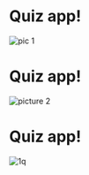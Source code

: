 # Quiz app!
![pic 1](https://user-images.githubusercontent.com/76213201/115586890-7be95880-a2e6-11eb-8622-33607ae96a11.PNG)
# Quiz app!
![picture 2](https://user-images.githubusercontent.com/76213201/115593906-8c053600-a2ee-11eb-971f-99d1b77b7c9c.PNG)
# Quiz app!
![1q](https://user-images.githubusercontent.com/76213201/115594396-1ea5d500-a2ef-11eb-82b9-270696d5bc8d.PNG)


  
